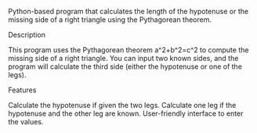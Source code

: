 Python-based program that calculates the length of the hypotenuse or the missing side of a right triangle using the Pythagorean theorem.

Description

This program uses the Pythagorean theorem a^2+b^2=c^2 to compute the missing side of a right triangle. You can input two known sides, and the program will calculate the third side (either the hypotenuse or one of the legs).

Features

Calculate the hypotenuse if given the two legs.
Calculate one leg if the hypotenuse and the other leg are known.
User-friendly interface to enter the values.
